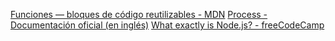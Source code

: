 [Funciones — bloques de código reutilizables - MDN](https://developer.mozilla.org/es/docs/Learn/JavaScript/Building_blocks/Functions)
[Process - Documentación oficial (en inglés)](https://nodejs.org/api/process.html)
[What exactly is Node.js? - freeCodeCamp](https://medium.freecodecamp.org/what-exactly-is-node-js-ae36e97449f5)